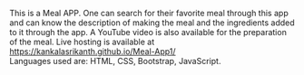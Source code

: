 This is a Meal APP. 
One can search for their favorite meal through this app and can know the description of making the meal and the ingredients added to it through the app. 
A  YouTube video is also available for the preparation of the meal. 
Live hosting is available at https://kankalasrikanth.github.io/Meal-App1/  
Languages used are:  HTML, CSS, Bootstrap, JavaScript.
